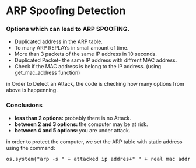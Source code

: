 # ARP Spoofing Detection

### Options which can lead to ARP SPOOFING.
* Duplicated address in the ARP table.
* To many ARP REPLAYs in small amount of time.
* More than 3 packets of the same IP address in 10 seconds.
* Duplicated Packet- the same IP address with diffrent MAC address.
* Check if the MAC address is belong to the IP address. (using get_mac_address function) 

in Order to Detect an Attack, the code is checking how many options from above is happenning.

### Conclusions
* <b>less than 2 options: </B> probably there is no Attack.
* <b>between 2 and 3 options: </B> the computer may be at risk.
* <b>between 4 and 5 options: </B> you are under attack.

in order to protect the computer, we set the ARP table with static address using the command:
<pre>os.system("arp -s " + attacked_ip_addres+" " + real_mac_address)</pre>




